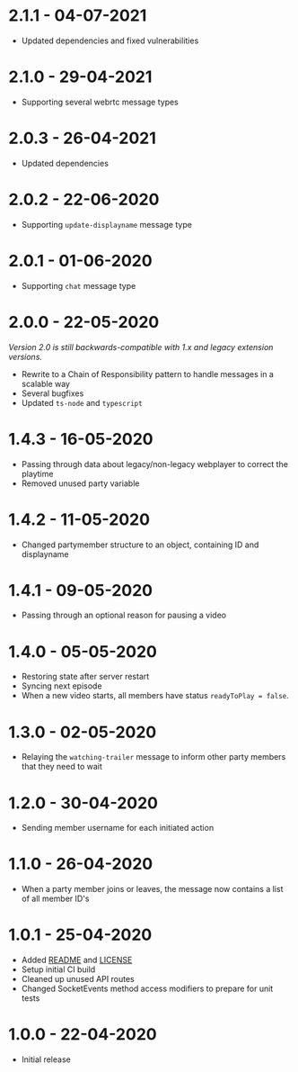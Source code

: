 # 2.1.1 - 04-07-2021
- Updated dependencies and fixed vulnerabilities

# 2.1.0 - 29-04-2021
- Supporting several webrtc message types

# 2.0.3 - 26-04-2021
- Updated dependencies

# 2.0.2 - 22-06-2020
- Supporting `update-displayname` message type

# 2.0.1 - 01-06-2020
- Supporting `chat` message type

# 2.0.0 - 22-05-2020
*Version 2.0 is still backwards-compatible with 1.x and legacy extension versions.*
- Rewrite to a Chain of Responsibility pattern to handle messages in a scalable way
- Several bugfixes
- Updated `ts-node` and `typescript`

# 1.4.3 - 16-05-2020
- Passing through data about legacy/non-legacy webplayer to correct the playtime
- Removed unused party variable

# 1.4.2 - 11-05-2020
- Changed partymember structure to an object, containing ID and displayname

# 1.4.1 - 09-05-2020
- Passing through an optional reason for pausing a video

# 1.4.0 - 05-05-2020
- Restoring state after server restart
- Syncing next episode
- When a new video starts, all members have status `readyToPlay = false`.

# 1.3.0 - 02-05-2020
- Relaying the `watching-trailer` message to inform other party members that they need to wait

# 1.2.0 - 30-04-2020
- Sending member username for each initiated action

# 1.1.0 - 26-04-2020
- When a party member joins or leaves, the message now contains a list of all member ID's

# 1.0.1 - 25-04-2020
- Added [README](README.md) and [LICENSE](LICENSE)
- Setup initial CI build
- Cleaned up unused API routes
- Changed SocketEvents method access modifiers to prepare for unit tests

# 1.0.0 - 22-04-2020
- Initial release
